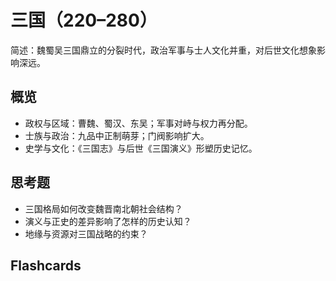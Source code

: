 # 三国（220–280）

简述：魏蜀吴三国鼎立的分裂时代，政治军事与士人文化并重，对后世文化想象影响深远。

## 概览
- 政权与区域：曹魏、蜀汉、东吴；军事对峙与权力再分配。
- 士族与政治：九品中正制萌芽；门阀影响扩大。
- 史学与文化：《三国志》与后世《三国演义》形塑历史记忆。

## 思考题
- 三国格局如何改变魏晋南北朝社会结构？
- 演义与正史的差异影响了怎样的历史认知？
- 地缘与资源对三国战略的约束？

## Flashcards
<Flashcard id="history-china-three-kingdoms-1" question="三国三大政权？" answer="曹魏、蜀汉、东吴。" />
<Flashcard id="history-china-three-kingdoms-2" question="九品中正制影响？" answer="强化门阀，改变选官生态。" />
<Flashcard id="history-china-three-kingdoms-3" question="影响大众的文学形象来源？" answer="《三国演义》（明代小说）基于史实再创作。" />
